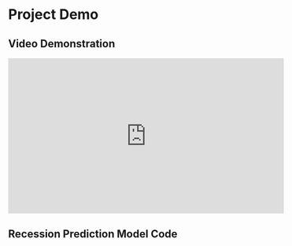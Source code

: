 # Project Demo

## Video Demonstration
<iframe width="560" height="315" src="https://www.youtube.com/embed/YOUR_VIDEO_ID" frameborder="0" allow="autoplay; encrypted-media" allowfullscreen></iframe>

## Recession Prediction Model Code